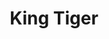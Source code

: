 ---
title: "King Tiger"
type: "thumb"
weight: 3
draft: false
url_sml: "/images/illustration/king_tiger_lrg"
url_lge: "/images/illustration/king_tiger_lrg"
alt: "Illustration of a king Tiger with a monkey fanning him with a large leaf"
---